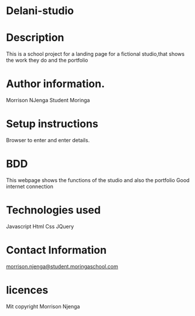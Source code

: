 # Delani-studio
# Description
This is a school project for a landing page for a fictional studio,that shows the work they do and the portfolio
# Author information.
Morrison NJenga
Student Moringa
# Setup instructions
Browser to enter and enter details.
# BDD
This webpage shows the functions of the studio and also the portfolio
Good internet connection
# Technologies used
Javascript
Html
Css
JQuery
# Contact Information
morrison.njenga@student.moringaschool.com
# licences
Mit
copyright Morrison Njenga 

